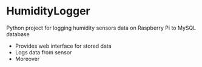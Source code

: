 # HumidityLogger
Python project for logging humidity sensors data on Raspberry Pi to MySQL database

* Provides web interface for stored data
* Logs data from sensor
* Moreover
